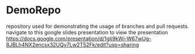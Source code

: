 # DemoRepo
repository used for demonstrating the usage of branches and pull requests.
navigate to this google slides presentation to view the presentation https://docs.google.com/presentation/d/1gIi9kWi-W67wUg-8JBLh4NX2encsx32UQy7Lw2T52Fk/edit?usp=sharing
